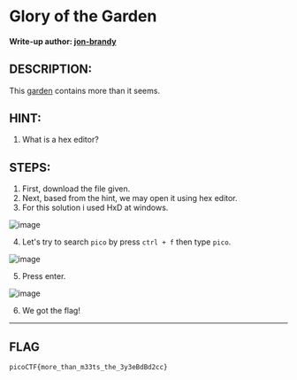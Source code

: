 # Glory of the Garden
#### Write-up author: [jon-brandy]()
## DESCRIPTION:
This [garden]() contains more than it seems.
## HINT:
1. What is a hex editor?
## STEPS:
1. First, download the file given.
2. Next, based from the hint, we may open it using hex editor.
3. For this solution i used HxD at windows.

![image](https://user-images.githubusercontent.com/70703371/179902938-c598d29e-1755-4f7d-a653-a9b3c1ee9466.png)

4. Let's try to search `pico` by press `ctrl + f` then type `pico`.

![image](https://user-images.githubusercontent.com/70703371/179903026-f6fa0d1f-b641-44bd-88ac-d97447d4f211.png)

5. Press enter.

![image](https://user-images.githubusercontent.com/70703371/179903086-884c2628-6846-4fc0-8566-4518931d54ba.png)

6. We got the flag!

---
## FLAG

```
picoCTF{more_than_m33ts_the_3y3eBdBd2cc}
```
